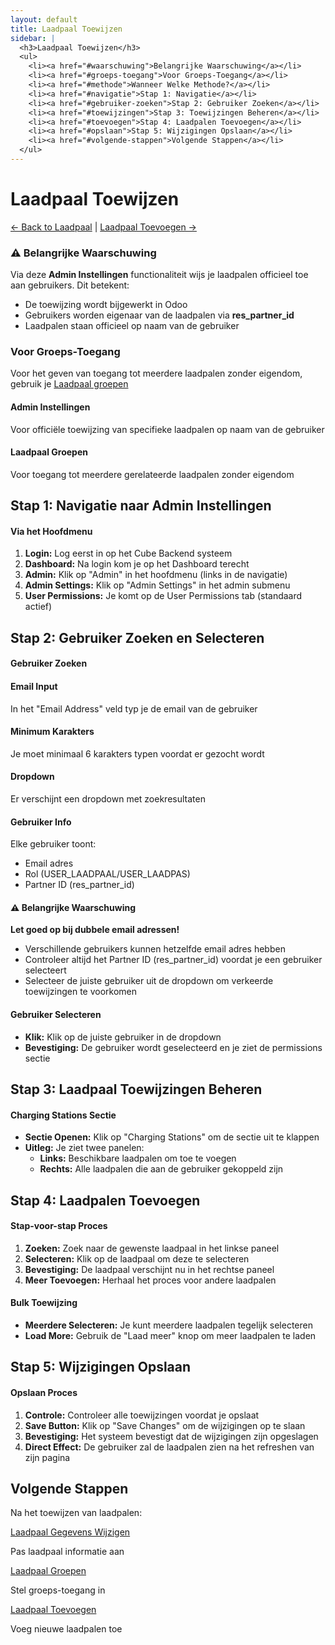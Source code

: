 ```yaml
---
layout: default
title: Laadpaal Toewijzen
sidebar: |
  <h3>Laadpaal Toewijzen</h3>
  <ul>
    <li><a href="#waarschuwing">Belangrijke Waarschuwing</a></li>
    <li><a href="#groeps-toegang">Voor Groeps-Toegang</a></li>
    <li><a href="#methode">Wanneer Welke Methode?</a></li>
    <li><a href="#navigatie">Stap 1: Navigatie</a></li>
    <li><a href="#gebruiker-zoeken">Stap 2: Gebruiker Zoeken</a></li>
    <li><a href="#toewijzingen">Stap 3: Toewijzingen Beheren</a></li>
    <li><a href="#toevoegen">Stap 4: Laadpalen Toevoegen</a></li>
    <li><a href="#opslaan">Stap 5: Wijzigingen Opslaan</a></li>
    <li><a href="#volgende-stappen">Volgende Stappen</a></li>
  </ul>
---
```


# Laadpaal Toewijzen

<div class="nav-breadcrumb">
  <a href="../laadpaal.html">← Back to Laadpaal</a> | 
  <a href="toevoegen.html">Laadpaal Toevoegen →</a>
</div>

<div class="warning-section" id="waarschuwing">
  <h3>⚠️ Belangrijke Waarschuwing</h3>
  <p>Via deze <strong>Admin Instellingen</strong> functionaliteit wijs je laadpalen officieel toe aan gebruikers. Dit betekent:</p>
  <ul>
    <li>De toewijzing wordt bijgewerkt in Odoo</li>
    <li>Gebruikers worden eigenaar van de laadpalen via <strong>res_partner_id</strong></li>
    <li>Laadpalen staan officieel op naam van de gebruiker</li>
  </ul>
</div>

<div class="content-section" id="groeps-toegang">
  <h3>Voor Groeps-Toegang</h3>
  <p>Voor het geven van toegang tot meerdere laadpalen zonder eigendom, gebruik je <a href="groepen.html" class="btn">Laadpaal groepen</a></p>
</div>

<div class="info-grid" id="methode">
  <div class="info-card">
    <h4>Admin Instellingen</h4>
    <p>Voor officiële toewijzing van specifieke laadpalen op naam van de gebruiker</p>
  </div>
  <div class="info-card">
    <h4>Laadpaal Groepen</h4>
    <p>Voor toegang tot meerdere gerelateerde laadpalen zonder eigendom</p>
  </div>
</div>

<div class="step-section" id="navigatie">
  <h2>Stap 1: Navigatie naar Admin Instellingen</h2>
  <h4>Via het Hoofdmenu</h4>
  <ol>
    <li><strong>Login:</strong> Log eerst in op het Cube Backend systeem</li>
    <li><strong>Dashboard:</strong> Na login kom je op het Dashboard terecht</li>
    <li><strong>Admin:</strong> Klik op "Admin" in het hoofdmenu (links in de navigatie)</li>
    <li><strong>Admin Settings:</strong> Klik op "Admin Settings" in het admin submenu</li>
    <li><strong>User Permissions:</strong> Je komt op de User Permissions tab (standaard actief)</li>
  </ol>
</div>

<div class="step-section" id="gebruiker-zoeken">
  <h2>Stap 2: Gebruiker Zoeken en Selecteren</h2>
  
  <h4>Gebruiker Zoeken</h4>
  <div class="info-grid">
    <div class="info-card">
      <h4>Email Input</h4>
      <p>In het "Email Address" veld typ je de email van de gebruiker</p>
    </div>
    <div class="info-card">
      <h4>Minimum Karakters</h4>
      <p>Je moet minimaal 6 karakters typen voordat er gezocht wordt</p>
    </div>
    <div class="info-card">
      <h4>Dropdown</h4>
      <p>Er verschijnt een dropdown met zoekresultaten</p>
    </div>
  </div>

  <h4>Gebruiker Info</h4>
  <p>Elke gebruiker toont:</p>
  <ul>
    <li>Email adres</li>
    <li>Rol (USER_LAADPAAL/USER_LAADPAS)</li>
    <li>Partner ID (res_partner_id)</li>
  </ul>

  <div class="warning-section">
    <h4>⚠️ Belangrijke Waarschuwing</h4>
    <p><strong>Let goed op bij dubbele email adressen!</strong></p>
    <ul>
      <li>Verschillende gebruikers kunnen hetzelfde email adres hebben</li>
      <li>Controleer altijd het Partner ID (res_partner_id) voordat je een gebruiker selecteert</li>
      <li>Selecteer de juiste gebruiker uit de dropdown om verkeerde toewijzingen te voorkomen</li>
    </ul>
  </div>

  <h4>Gebruiker Selecteren</h4>
  <ul>
    <li><strong>Klik:</strong> Klik op de juiste gebruiker in de dropdown</li>
    <li><strong>Bevestiging:</strong> De gebruiker wordt geselecteerd en je ziet de permissions sectie</li>
  </ul>
</div>

<div class="step-section" id="toewijzingen">
  <h2>Stap 3: Laadpaal Toewijzingen Beheren</h2>
  
  <h4>Charging Stations Sectie</h4>
  <ul>
    <li><strong>Sectie Openen:</strong> Klik op "Charging Stations" om de sectie uit te klappen</li>
    <li><strong>Uitleg:</strong> Je ziet twee panelen:
      <ul>
        <li><strong>Links:</strong> Beschikbare laadpalen om toe te voegen</li>
        <li><strong>Rechts:</strong> Alle laadpalen die aan de gebruiker gekoppeld zijn</li>
      </ul>
    </li>
  </ul>
</div>

<div class="step-section" id="toevoegen">
  <h2>Stap 4: Laadpalen Toevoegen</h2>
  
  <h4>Stap-voor-stap Proces</h4>
  <ol>
    <li><strong>Zoeken:</strong> Zoek naar de gewenste laadpaal in het linkse paneel</li>
    <li><strong>Selecteren:</strong> Klik op de laadpaal om deze te selecteren</li>
    <li><strong>Bevestiging:</strong> De laadpaal verschijnt nu in het rechtse paneel</li>
    <li><strong>Meer Toevoegen:</strong> Herhaal het proces voor andere laadpalen</li>
  </ol>

  <h4>Bulk Toewijzing</h4>
  <ul>
    <li><strong>Meerdere Selecteren:</strong> Je kunt meerdere laadpalen tegelijk selecteren</li>
    <li><strong>Load More:</strong> Gebruik de "Laad meer" knop om meer laadpalen te laden</li>
  </ul>
</div>

<div class="step-section" id="opslaan">
  <h2>Stap 5: Wijzigingen Opslaan</h2>
  
  <h4>Opslaan Proces</h4>
  <ol>
    <li><strong>Controle:</strong> Controleer alle toewijzingen voordat je opslaat</li>
    <li><strong>Save Button:</strong> Klik op "Save Changes" om de wijzigingen op te slaan</li>
    <li><strong>Bevestiging:</strong> Het systeem bevestigt dat de wijzigingen zijn opgeslagen</li>
    <li><strong>Direct Effect:</strong> De gebruiker zal de laadpalen zien na het refreshen van zijn pagina</li>
  </ol>
</div>

<div class="content-section" id="volgende-stappen">
  <h2>Volgende Stappen</h2>
  <p>Na het toewijzen van laadpalen:</p>
  <div class="info-grid">
    <div class="info-card">
      <a href="gegevens-wijzigen.html" class="btn">Laadpaal Gegevens Wijzigen</a>
      <p>Pas laadpaal informatie aan</p>
    </div>
    <div class="info-card">
      <a href="groepen.html" class="btn">Laadpaal Groepen</a>
      <p>Stel groeps-toegang in</p>
    </div>
    <div class="info-card">
      <a href="toevoegen.html" class="btn">Laadpaal Toevoegen</a>
      <p>Voeg nieuwe laadpalen toe</p>
    </div>
  </div>
</div>
